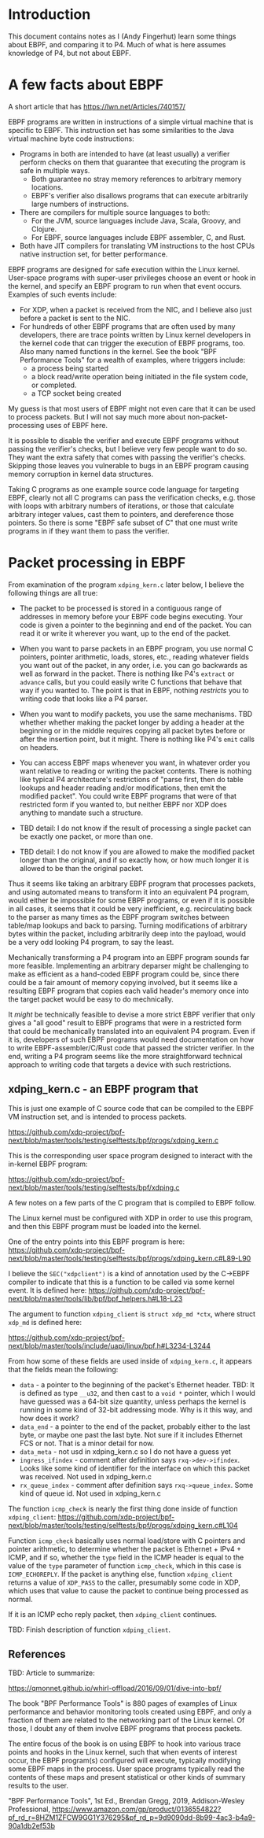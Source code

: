 # Introduction

This document contains notes as I (Andy Fingerhut) learn some things
about EBPF, and comparing it to P4.  Much of what is here assumes
knowledge of P4, but not about EBPF.


# A few facts about EBPF

A short article that has 
https://lwn.net/Articles/740157/

EBPF programs are written in instructions of a simple virtual machine
that is specific to EBPF.  This instruction set has some similarities
to the Java virtual machine byte code instructions:

+ Programs in both are intended to have (at least usually) a verifier
  perform checks on them that guarantee that executing the program is
  safe in multiple ways.
  + Both guarantee no stray memory references to arbitrary memory locations.
  + EBPF's verifier also disallows programs that can execute
    arbitrarily large numbers of instructions.
+ There are compilers for multiple source languages to both:
  + For the JVM, source languages include Java, Scala, Groovy, and
    Clojure.
  + For EBPF, source languages include EBPF assembler, C, and Rust.
+ Both have JIT compilers for translating VM instructions to the host
  CPUs native instruction set, for better performance.

EBPF programs are designed for safe execution within the Linux kernel.
User-space programs with super-user privileges choose an event or hook
in the kernel, and specify an EBPF program to run when that event
occurs.  Examples of such events include:

+ For XDP, when a packet is received from the NIC, and I believe also
  just before a packet is sent to the NIC.
+ For hundreds of other EBPF programs that are often used by many
  developers, there are trace points written by Linux kernel
  developers in the kernel code that can trigger the execution of EBPF
  programs, too.  Also many named functions in the kernel.  See the
  book "BPF Performance Tools" for a wealth of examples, where
  triggers include:
  + a process being started
  + a block read/write operation being initiated in the file system
    code, or completed.
  + a TCP socket being created

My guess is that most users of EBPF might not even care that it can be
used to process packets.  But I will not say much more about
non-packet-processing uses of EBPF here.

It is possible to disable the verifier and execute EBPF programs
without passing the verifier's checks, but I believe very few people
want to do so.  They want the extra safety that comes with passing the
verifier's checks.  Skipping those leaves you vulnerable to bugs in an
EBPF program causing memory corruption in kernel data structures.

Taking C programs as one example source code language for targeting
EBPF, clearly not all C programs can pass the verification checks,
e.g. those with loops with arbitrary numbers of iterations, or those
that calculate arbitrary integer values, cast them to pointers, and
dereference those pointers.  So there is some "EBPF safe subset of C"
that one must write programs in if they want them to pass the
verifier.


# Packet processing in EBPF

From examination of the program `xdping_kern.c` later below, I believe
the following things are all true:

+ The packet to be processed is stored in a contiguous range of
  addresses in memory before your EBPF code begins executing.  Your
  code is given a pointer to the beginning and end of the packet.  You
  can read it or write it wherever you want, up to the end of the
  packet.

+ When you want to parse packets in an EBPF program, you use normal C
  pointers, pointer arithmetic, loads, stores, etc., reading whatever
  fields you want out of the packet, in any order, i.e. you can go
  backwards as well as forward in the packet.  There is nothing like
  P4's `extract` or `advance` calls, but you could easily write C
  functions that behave that way if you wanted to.  The point is that
  in EBPF, nothing _restricts_ you to writing code that looks like a
  P4 parser.

+ When you want to modify packets, you use the same mechanisms.  TBD
  whether whether making the packet longer by adding a header at the
  beginning or in the middle requires copying all packet bytes before
  or after the insertion point, but it might.  There is nothing like
  P4's `emit` calls on headers.

+ You can access EBPF maps whenever you want, in whatever order you
  want relative to reading or writing the packet contents.  There is
  nothing like typical P4 architecture's restrictions of "parse first,
  then do table lookups and header reading and/or modifications, then
  emit the modified packet".  You could write EBPF programs that were
  of that restricted form if you wanted to, but neither EBPF nor XDP
  does anything to mandate such a structure.

+ TBD detail: I do not know if the result of processing a single
  packet can be exactly one packet, or more than one.

+ TBD detail: I do not know if you are allowed to make the modified
  packet longer than the original, and if so exactly how, or how much
  longer it is allowed to be than the original packet.

Thus it seems like taking an arbitrary EBPF program that processes
packets, and using automated means to transform it into an equivalent
P4 program, would either be impossible for some EBPF programs, or even
if it is possible in all cases, it seems that it could be very
inefficient, e.g. recirculating back to the parser as many times as
the EBPF program switches between table/map lookups and back to
parsing.  Turning modifications of arbitrary bytes within the packet,
including arbitrarily deep into the payload, would be a very odd
looking P4 program, to say the least.

Mechanically transforming a P4 program into an EBPF program sounds far
more feasible.  Implementing an arbitrary deparser might be
challenging to make as efficient as a hand-coded EBPF program could
be, since there could be a fair amount of memory copying involved, but
it seems like a resulting EBPF program that copies each valid header's
memory once into the target packet would be easy to do mechnically.

It _might_ be technically feasible to devise a more strict EBPF
verifier that only gives a "all good" result to EBPF programs that
were in a restricted form that could be mechanically translated into
an equivalent P4 program.  Even if it is, developers of such EBPF
programs would need documentation on how to write
EBPF-assembler/C/Rust code that passed the stricter verifier. In the
end, writing a P4 program seems like the more straightforward
technical approach to writing code that targets a device with such
restrictions.


## xdping_kern.c - an EBPF program that 

This is just one example of C source code that can be compiled to the
EBPF VM instruction set, and is intended to process packets.

https://github.com/xdp-project/bpf-next/blob/master/tools/testing/selftests/bpf/progs/xdping_kern.c

This is the corresponding user space program designed to interact with
the in-kernel EBPF program:

https://github.com/xdp-project/bpf-next/blob/master/tools/testing/selftests/bpf/xdping.c

A few notes on a few parts of the C program that is compiled to EBPF
follow.

The Linux kernel must be configured with XDP in order to use this
program, and then this EBPF program must be loaded into the kernel.

One of the entry points into this EBPF program is here:
https://github.com/xdp-project/bpf-next/blob/master/tools/testing/selftests/bpf/progs/xdping_kern.c#L89-L90

I believe the `SEC("xdpclient")` is a kind of annotation used by the
C->EBPF compiler to indicate that this is a function to be called via
some kernel event.  It is defined here:
https://github.com/xdp-project/bpf-next/blob/master/tools/lib/bpf/bpf_helpers.h#L18-L23

The argument to function `xdping_client` is `struct xdp_md *ctx`,
where struct `xdp_md` is defined here:

https://github.com/xdp-project/bpf-next/blob/master/tools/include/uapi/linux/bpf.h#L3234-L3244

From how some of these fields are used inside of `xdping_kern.c`, it
appears that the fields mean the following:

+ `data` - a pointer to the beginning of the packet's Ethernet header.
  TBD: It is defined as type `__u32`, and then cast to a `void *`
  pointer, which I would have guessed was a 64-bit size quantity,
  unless perhaps the kernel is running in some kind of 32-bit
  addressing mode.  Why is it this way, and how does it work?
+ `data_end` - a pointer to the end of the packet, probably either to
  the last byte, or maybe one past the last byte.  Not sure if it
  includes Ethernet FCS or not.  That is a minor detail for now.
+ `data_meta` - not usd in xdping_kern.c so I do not have a guess yet
+ `ingress_ifindex` - comment after definition says
  `rxq->dev->ifindex`.  Looks like some kind of identifier for the
  interface on which this packet was received.  Not used in xdping_kern.c
+ `rx_queue_index` - comment after definition says `rxq->queue_index`.
  Some kind of queue id.  Not used in xdping_kern.c

The function `icmp_check` is nearly the first thing done inside of
function `xdping_client`:
https://github.com/xdp-project/bpf-next/blob/master/tools/testing/selftests/bpf/progs/xdping_kern.c#L104

Function `icmp_check` basically uses normal load/store with C pointers
and pointer arithmetic, to determine whether the packet is Ethernet +
IPv4 + ICMP, and if so, whether the `type` field in the ICMP header is
equal to the value of the `type` parameter of function `icmp_check`,
which in this case is `ICMP_ECHOREPLY`.  If the packet is anything
else, function `xdping_client` returns a value of `XDP_PASS` to the
caller, presumably some code in XDP, which uses that value to cause
the packet to continue being processed as normal.

If it is an ICMP echo reply packet, then `xdping_client` continues.

TBD: Finish description of function `xdping_client`.


## References

TBD: Article to summarize:

https://qmonnet.github.io/whirl-offload/2016/09/01/dive-into-bpf/

The book "BPF Performance Tools" is 880 pages of examples of Linux
performance and behavior monitoring tools created using EBPF, and only
a fraction of them are related to the networking part of the Linux
kernel.  Of those, I doubt any of them involve EBPF programs that
process packets.

The entire focus of the book is on using EBPF to hook into various
trace points and hooks in the Linux kernel, such that when events of
interest occur, the EBPF program(s) configured will execute, typically
modifying some EBPF maps in the process.  User space programs
typically read the contents of these maps and present statistical or
other kinds of summary results to the user.

"BPF Performance Tools", 1st Ed., Brendan Gregg, 2019, Addison-Wesley
Professional,
https://www.amazon.com/gp/product/0136554822?pf_rd_r=8HZM1ZFCW9GG1Y376295&pf_rd_p=9d9090dd-8b99-4ac3-b4a9-90a1db2ef53b

